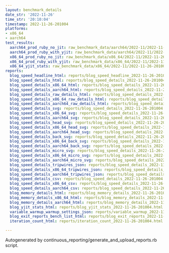 ```yaml
---
layout: benchmark_details
date_str: '2022-11-26'
time_str: '20:10:04'
timestamp: 2022-11-26-201004
platforms:
- x86_64
- aarch64
test_results:
  aarch64_prod_ruby_no_jit: raw_benchmark_data/aarch64/2022-11/2022-11-26-201004_basic_benchmark_aarch64_prod_ruby_no_jit.json
  aarch64_prod_ruby_with_yjit: raw_benchmark_data/aarch64/2022-11/2022-11-26-201004_basic_benchmark_aarch64_prod_ruby_with_yjit.json
  x86_64_prod_ruby_no_jit: raw_benchmark_data/x86_64/2022-11/2022-11-26-201004_basic_benchmark_x86_64_prod_ruby_no_jit.json
  x86_64_prod_ruby_with_yjit: raw_benchmark_data/x86_64/2022-11/2022-11-26-201004_basic_benchmark_x86_64_prod_ruby_with_yjit.json
  x86_64_yjit_stats: raw_benchmark_data/x86_64/2022-11/2022-11-26-201004_basic_benchmark_x86_64_yjit_stats.json
reports:
  blog_speed_headline_html: reports/blog_speed_headline_2022-11-26-201004.html
  blog_speed_details_html: reports/blog_speed_details_2022-11-26-201004.html
  blog_speed_details_x86_64_html: reports/blog_speed_details_2022-11-26-201004.x86_64.html
  blog_speed_details_aarch64_html: reports/blog_speed_details_2022-11-26-201004.aarch64.html
  blog_speed_details_raw_details_html: reports/blog_speed_details_2022-11-26-201004.raw_details.html
  blog_speed_details_x86_64_raw_details_html: reports/blog_speed_details_2022-11-26-201004.x86_64.raw_details.html
  blog_speed_details_aarch64_raw_details_html: reports/blog_speed_details_2022-11-26-201004.aarch64.raw_details.html
  blog_speed_details_svg: reports/blog_speed_details_2022-11-26-201004.svg
  blog_speed_details_x86_64_svg: reports/blog_speed_details_2022-11-26-201004.x86_64.svg
  blog_speed_details_aarch64_svg: reports/blog_speed_details_2022-11-26-201004.aarch64.svg
  blog_speed_details_head_svg: reports/blog_speed_details_2022-11-26-201004.head.svg
  blog_speed_details_x86_64_head_svg: reports/blog_speed_details_2022-11-26-201004.x86_64.head.svg
  blog_speed_details_aarch64_head_svg: reports/blog_speed_details_2022-11-26-201004.aarch64.head.svg
  blog_speed_details_back_svg: reports/blog_speed_details_2022-11-26-201004.back.svg
  blog_speed_details_x86_64_back_svg: reports/blog_speed_details_2022-11-26-201004.x86_64.back.svg
  blog_speed_details_aarch64_back_svg: reports/blog_speed_details_2022-11-26-201004.aarch64.back.svg
  blog_speed_details_micro_svg: reports/blog_speed_details_2022-11-26-201004.micro.svg
  blog_speed_details_x86_64_micro_svg: reports/blog_speed_details_2022-11-26-201004.x86_64.micro.svg
  blog_speed_details_aarch64_micro_svg: reports/blog_speed_details_2022-11-26-201004.aarch64.micro.svg
  blog_speed_details_tripwires_json: reports/blog_speed_details_2022-11-26-201004.tripwires.json
  blog_speed_details_x86_64_tripwires_json: reports/blog_speed_details_2022-11-26-201004.x86_64.tripwires.json
  blog_speed_details_aarch64_tripwires_json: reports/blog_speed_details_2022-11-26-201004.aarch64.tripwires.json
  blog_speed_details_csv: reports/blog_speed_details_2022-11-26-201004.csv
  blog_speed_details_x86_64_csv: reports/blog_speed_details_2022-11-26-201004.x86_64.csv
  blog_speed_details_aarch64_csv: reports/blog_speed_details_2022-11-26-201004.aarch64.csv
  blog_memory_details_html: reports/blog_memory_details_2022-11-26-201004.html
  blog_memory_details_x86_64_html: reports/blog_memory_details_2022-11-26-201004.x86_64.html
  blog_memory_details_aarch64_html: reports/blog_memory_details_2022-11-26-201004.aarch64.html
  blog_yjit_stats_html: reports/blog_yjit_stats_2022-11-26-201004.html
  variable_warmup_warmup_settings_json: reports/variable_warmup_2022-11-26-201004.warmup_settings.json
  blog_exit_reports_bench_list_html: reports/blog_exit_reports_2022-11-26-201004.bench_list.html
  iteration_count_html: reports/iteration_count_2022-11-26-201004.html

---
```

Autogenerated by continuous_reporting/generate_and_upload_reports.rb script.

